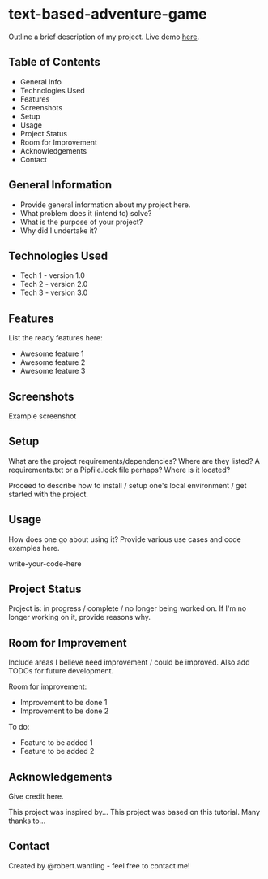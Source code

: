 # text-based-adventure-game

<p>Outline a brief description of my project. Live demo <a href="https://www.google.com" rel="project">here</a>.<p>

## Table of Contents
  
- General Info
- Technologies Used
- Features
- Screenshots
- Setup
- Usage
- Project Status
- Room for Improvement
- Acknowledgements
- Contact
  
## General Information
  
- Provide general information about my project here.
- What problem does it (intend to) solve?
- What is the purpose of your project?
- Why did I undertake it?
  
## Technologies Used
  
- Tech 1 - version 1.0
- Tech 2 - version 2.0
- Tech 3 - version 3.0
  
## Features
  
List the ready features here:

- Awesome feature 1
- Awesome feature 2
- Awesome feature 3
  
## Screenshots
  
Example screenshot

## Setup
  
What are the project requirements/dependencies? Where are they listed? A requirements.txt or a Pipfile.lock file perhaps? Where is it located?

Proceed to describe how to install / setup one's local environment / get started with the project.

## Usage
  
How does one go about using it? Provide various use cases and code examples here.

write-your-code-here

## Project Status
  
Project is: in progress / complete / no longer being worked on. If I'm no longer working on it, provide reasons why.

## Room for Improvement
  
Include areas I believe need improvement / could be improved. Also add TODOs for future development.

Room for improvement:

- Improvement to be done 1
- Improvement to be done 2
  
To do:

- Feature to be added 1
- Feature to be added 2
  
## Acknowledgements
  
Give credit here.

This project was inspired by...
This project was based on this tutorial.
Many thanks to...
  
## Contact
  
Created by @robert.wantling - feel free to contact me!

